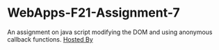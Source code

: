 # WebApps-F21-Assignment-7
An assignment on java script modifying the DOM and using anonymous callback functions.
[Hosted By](https://44-563-webapps-f21.github.io/webapps-f21-assignment-7-MPravallika6/search.html)